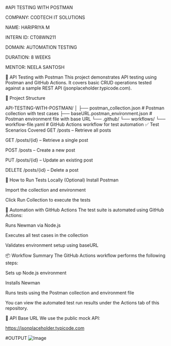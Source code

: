 #API TESTING WITH POSTMAN

COMPANY: CODTECH IT SOLUTIONS

NAME: HARIPRIYA M

INTERN ID: CT08WN211

DOMAIN: AUTOMATION TESTING

DURATION: 8 WEEKS

MENTOR: NEELA SANTOSH

📘 API Testing with Postman
This project demonstrates API testing using Postman and GitHub Actions. It covers basic CRUD operations tested against a sample REST API (jsonplaceholder.typicode.com).

📁 Project Structure

API-TESTING-WITH-POSTMAN/
│
├── postman_collection.json               # Postman collection with test cases
├── baseURL.postman_environment.json      # Postman environment file with base URL
└── .github/
    └── workflows/
        └── workflow-file.yaml            # GitHub Actions workflow for test automation
✅ Test Scenarios Covered
GET /posts – Retrieve all posts

GET /posts/{id} – Retrieve a single post

POST /posts – Create a new post

PUT /posts/{id} – Update an existing post

DELETE /posts/{id} – Delete a post

🧪 How to Run Tests Locally (Optional)
Install Postman

Import the collection and environment

Click Run Collection to execute the tests

🔄 Automation with GitHub Actions
The test suite is automated using GitHub Actions:

Runs Newman via Node.js

Executes all test cases in the collection

Validates environment setup using baseURL

📦 Workflow Summary
The GitHub Actions workflow performs the following steps:

Sets up Node.js environment

Installs Newman

Runs tests using the Postman collection and environment file

You can view the automated test run results under the Actions tab of this repository.

📌 API Base URL
We use the public mock API:

https://jsonplaceholder.typicode.com

#OUTPUT
![Image](https://github.com/user-attachments/assets/dede1c5a-a7cb-49e3-be75-5e1b198d7c3a)
